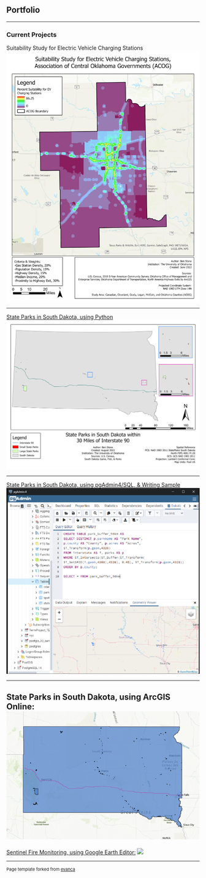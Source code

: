 ## Portfolio

---

### Current Projects

Suitability Study for Electric Vehicle Charging Stations
<img src="images/Stone_OU_MCDA_EV_Suitability_Study.jpg?raw=true"/>

---

[State Parks in South Dakota, using Python](/sample_page)
<img src="images/Stone_OU_Python_StateParks_SouthDakota.png?raw=true"/>

---

[State Parks in South Dakota, using pgAdmin4/SQL, & Writing Sample](/pdf/Stone_OU_DataManagement_TermProject_SDParks.pdf)
<img src="images/Stone_OU_DataManagement_TermProject_CodeExample.png?raw=true"/>

---

State Parks in South Dakota, using ArcGIS Online:
[![State Parks in South Dakota, using ArcGIS Online](images/sd_park_map.PNG)](https://arcg.is/H5izW)
---

[Sentinel Fire Monitoring, using Google Earth Editor:](https://benjaminstone.users.earthengine.app/view/sentinel-fire-monitoring-split-map)
<img src="images/sentinel-fire-split-map.png?raw=true"/>

---
<p style="font-size:11px">Page template forked from <a href="https://github.com/evanca/quick-portfolio">evanca</a></p>
<!-- Remove above link if you don't want to attibute -->

